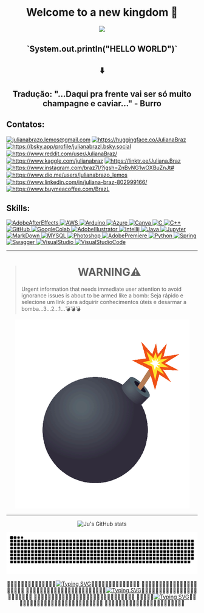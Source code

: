   <h1 align="center">Welcome to a new kingdom 🏰</h1>

<div align="center"> <img src="https://github.com/JulianaBraz/WelcometoFarFarAway/blob/0feefa780308be6ffb86b6e2c42cc911c62dc530/farfaraway.gif"> </div>

<h2 align="center">`System.out.println("HELLO WORLD")`</h2>
<h2 align="center">⬇️</h2>
<h2 align="center">Tradução: "...Daqui pra frente vai ser só muito champagne e caviar..."  - Burro</h2>
                                                                                      

<h2>Contatos:</h2> 

<p align="left"> <a href="julianabrazo.lemos@gmail.com" target="blank"> <img align="center" src="https://static.vecteezy.com/system/resources/previews/042/165/820/non_2x/gmail-icon-transparent-free-png.png" alt="julianabrazo.lemos@gmail.com" height="80" width="80" /></a> </a><a href="https://huggingface.co/JulianaBraz" target="blank"> <img align="center" src="https://huggingface.co/datasets/huggingface/brand-assets/resolve/main/hf-logo.svg" alt="https://huggingface.co/JulianaBraz" height="70" width="70" /></a> </a><a href="https://bsky.app/profile/julianabrazl.bsky.social" target="blank"> <img align="center" src="https://upload.wikimedia.org/wikipedia/commons/thumb/7/7a/Bluesky_Logo.svg/250px-Bluesky_Logo.svg.png" alt="https://bsky.app/profile/julianabrazl.bsky.social" height="55" width="55" /></a> </a> <a href="https://www.reddit.com/user/JulianaBraz/" target="blank"> <img align="center" src="https://static.vecteezy.com/system/resources/previews/046/861/644/non_2x/reddit-icon-transparent-background-free-png.png" alt="https://www.reddit.com/user/JulianaBraz/" height="75" width="75" /></a> </a> <a href="https://www.kaggle.com/julianabraz" target="blank"> <img align="center" src="https://iconlogovector.com/uploads/images/2025/09/lg-68c75047217a6-Kaggle.webp" alt="https://www.kaggle.com/julianabraz" height="90" width="90" /></a> </a> <a href="https://linktr.ee/Juliana.Braz" target="blank"> <img align="center" src="https://static.vecteezy.com/system/resources/previews/048/759/320/non_2x/linktree-transparent-icon-free-png.png" alt="https://linktr.ee/Juliana.Braz" height="80" width="80" /></a> </a> <a href="https://www.instagram.com/braz7l/?igsh=ZnBvNG1wOXBuZnJt#" target="_blank"rel="noreferrer"><img align="center" src="https://marketplace.canva.com/EJqY8/MAGiEqEJqY8/1/tl/canva-blur-neon-camera-logo-with-instagram-gradient-background-icon-MAGiEqEJqY8.png" alt="https://www.instagram.com/braz7l/?igsh=ZnBvNG1wOXBuZnJt#" height="60" width="60" /></a> </a> <a href="https://www.dio.me/users/julianabrazo_lemos" target="_blank"rel="noreferrer"><img align="center" src="https://hermes.digitalinnovation.one/assets/diome/logo.png" alt="https://www.dio.me/users/julianabrazo_lemos" height="90" width="90" /></a> </a> <a href="https://www.linkedin.com/in/juliana-braz-802999166/" target="_blank"rel="noreferrer"><img align="center" src="https://images.icon-icons.com/1476/PNG/512/linkedin_101776.png" alt="https://www.linkedin.com/in/juliana-braz-802999166/" height="60" width="60" /></a> </a> <a href="https://www.buymeacoffee.com/BrazL" target="_blank"rel="noreferrer"><img align="center" src="https://cdn.buymeacoffee.com/buttons/v2/default-yellow.png" alt="https://www.buymeacoffee.com/BrazL"  height="140" width="140" /></a> </a> <a



---------------------------------------------------
<h2>Skills:</h2>

<p align="left">  <a href="https://www.adobe.com/br/products/aftereffects.html?promoid=JVLHVXNY&mv=other" target="_blank"rel="noreferrer"> <img src="https://cdn.jsdelivr.net/gh/devicons/devicon@latest/icons/aftereffects/aftereffects-original.svg" alt="AdobeAfterEffects" height="50" width="50"/> </a> <a href="https://aws.amazon.com/pt/free/?trk=96a7c685-a0f6-4cdc-a64e-e8eb00345889&sc_channel=ps&ef_id=Cj0KCQjw8eTFBhCXARIsAIkiuOzlJ1yujtbdduObgYQVmE3zucYu4Wk6cXgfjzuMPPf5ELyv0_s9T9MaAtJTEALw_wcB:G:s&s_kwcid=AL!4422!3!770386420060!e!!g!!aws!22922579896!184058908253&gad_campaignid=22922579896&gbraid=0AAAAADjHtp_FZRta0Gs-577VW49Tand5-&gclid=Cj0KCQjw8eTFBhCXARIsAIkiuOzlJ1yujtbdduObgYQVmE3zucYu4Wk6cXgfjzuMPPf5ELyv0_s9T9MaAtJTEALw_wcB" target="_blank"rel="noreferrer"> <img src="https://cdn.jsdelivr.net/gh/devicons/devicon@latest/icons/amazonwebservices/amazonwebservices-original-wordmark.svg" alt="AWS" height="50" width="50"/> </a> <a href="https://www.arduino.cc/" target="_blank"rel="noreferrer"> <img src="https://cdn.jsdelivr.net/gh/devicons/devicon@latest/icons/arduino/arduino-original-wordmark.svg" alt="Arduino" height="50" width="50"/> </a> <a href="https://azure.microsoft.com/pt-br/pricing/purchase-options/azure-account" target="_blank"rel="noreferrer"> <img src="https://cdn.jsdelivr.net/gh/devicons/devicon@latest/icons/azure/azure-original.svg" alt="Azure" height="50" width="50"/> </a> <a href="https://www.canva.com/pt_br/" target="_blank"rel="noreferrer"> <img src="https://cdn.jsdelivr.net/gh/devicons/devicon@latest/icons/canva/canva-original.svg" alt="Canva" height="50" width="50"/> </a> <a href="https://www.bloodshed.net/" target="_blank"rel="noreferrer"> <img src="https://cdn.jsdelivr.net/gh/devicons/devicon@latest/icons/c/c-line.svg" alt="C" height="50" width="50"/> </a> <a href="https://www.bloodshed.net/" target="_blank"rel="noreferrer"> <img src="https://cdn.jsdelivr.net/gh/devicons/devicon@latest/icons/cplusplus/cplusplus-original.svg" alt="C++" height="50" width="50"/> </a> <a href="https://github.com/github"target="blank" rel="noreferrer"> <img src="https://cdn.jsdelivr.net/gh/devicons/devicon@latest/icons/github/github-original.svg" alt="GitHub" height="50" width="50"/> </a> <a href="https://colab.google/" target="_blank"rel="noreferrer"> <img src="https://cdn.jsdelivr.net/gh/devicons/devicon@latest/icons/googlecolab/googlecolab-original.svg" alt="GoogleColab" height="50" width="50"/> </a> <a href="https://www.adobe.com/br/products/illustrator.html?promoid=JCNCWFM3&mv=other" target="_blank"rel="noreferrer"> <img src="https://cdn.jsdelivr.net/gh/devicons/devicon@latest/icons/illustrator/illustrator-original.svg" alt="AdobeIllustrator" height="50" width="50"/> </a> <a href="https://www.jetbrains.com/pt-br/idea/" target="_blank"rel="noreferrer"> <img src="https://cdn.jsdelivr.net/gh/devicons/devicon@latest/icons/intellij/intellij-original.svg" alt="Intellij" height="50" width="50"/> </a> <a href="https://www.java.com/pt-BR/" target="_blank"rel="noreferrer"> <img src="https://cdn.jsdelivr.net/gh/devicons/devicon@latest/icons/java/java-original.svg" alt="Java" height="50" width="50"/> </a> <a href="https://jupyter.org/" target="_blank"rel="noreferrer"> <img src="https://cdn.jsdelivr.net/gh/devicons/devicon@latest/icons/jupyter/jupyter-original-wordmark.svg" alt="Jupyter" height="50" width="50"/> </a> <a href="https://www.markdownguide.org/" target="_blank"rel="noreferrer"> <img src="https://cdn.jsdelivr.net/gh/devicons/devicon@latest/icons/markdown/markdown-original.svg" alt="MarkDown" height="50" width="50"/> </a> <a href="https://www.mysql.com/" target="_blank"rel="noreferrer"> <img src="https://cdn.jsdelivr.net/gh/devicons/devicon@latest/icons/mysql/mysql-original.svg" alt="MYSQL" height="50" width="50"/> </a> <a href="https://www.adobe.com/br/products/photoshop.html?promoid=HZG8WST6&mv=other" target="_blank"rel="noreferrer"> <img src="https://cdn.jsdelivr.net/gh/devicons/devicon@latest/icons/photoshop/photoshop-original.svg" alt="Photoshop" height="50" width="50"/> </a> <a href="https://www.adobe.com/br/products/premiere.html?promoid=JM4FW651&mv=other" target="_blank"rel="noreferrer"> <img src="https://cdn.jsdelivr.net/gh/devicons/devicon@latest/icons/premierepro/premierepro-original.svg" alt="AdobePremiere" height="50" width="50"/> </a> <a href="https://www.python.org/" target="_blank"rel="noreferrer"> <img src="https://cdn.jsdelivr.net/gh/devicons/devicon@latest/icons/python/python-original.svg" alt="Python" height="50" width="50"/> </a> <a href="https://spring.io/" target="_blank"rel="noreferrer"> <img src="https://cdn.jsdelivr.net/gh/devicons/devicon@latest/icons/spring/spring-original.svg" alt="Spring" height="50" width="50"/> </a> <a href="https://swagger.io/" target="_blank"rel="noreferrer"> <img src="https://cdn.jsdelivr.net/gh/devicons/devicon@latest/icons/swagger/swagger-original.svg" alt="Swagger" height="50" width="50"/> </a> <a href="https://visualstudio.microsoft.com/pt-br/" target="_blank"rel="noreferrer"> <img src="https://cdn.jsdelivr.net/gh/devicons/devicon@latest/icons/visualstudio/visualstudio-original.svg" alt="VisualStudio" height="50" width="50"/> </a> <a href="https://code.visualstudio.com/" target="_blank"rel="noreferrer"> <img src="https://cdn.jsdelivr.net/gh/devicons/devicon@latest/icons/vscode/vscode-original.svg" alt="VisualStudioCode" height="50" width="50"/> </a> </p>



---------------------------------------------------




>  <h1 align= "center"> WARNING⚠️</h1>
> Urgent information that needs immediate user attention to avoid ignorance issues is about to be armed like a bomb:
> Seja rápido e selecione um link para adquirir conhecimentos úteis e desarmar a bomba...3...2...1...💣💣💣

<div align="center"> <img src="https://github.com/JulianaBraz/WelcometoFarFarAway/blob/a31b8111ad872af7ef02877fb510a39d5fc32107/bomb-joypixels.gif"</div>


 -----------------------------------------------------------------------



![Ju's GitHub stats](https://github-readme-stats.vercel.app/api?username=JulianaBraz&show_icons=true&theme=ambient_gradient)

<div align="center"> 
<picture >
  <source
    media="(prefers-color-scheme: dark)"
    srcset="https://raw.githubusercontent.com/platane/snk/output/github-contribution-grid-snake-dark.svg"
  />
  <source
    media="(prefers-color-scheme: light)"
    srcset="https://raw.githubusercontent.com/platane/snk/output/github-contribution-grid-snake.svg"
  />
  <img
    alt="github contribution grid snake animation"
    src="https://raw.githubusercontent.com/platane/snk/output/github-contribution-grid-snake.svg"
  />
</picture>
</div>

🧩🧩🧩🧩🧩🧩🧩🧩🧩🧩🧩🧩🧩🧩[![Typing SVG](https://readme-typing-svg.demolab.com?font=Bungee&size=21&pause=1000&color=7000DA&width=435&lines=Buscando+Evoluir+)](https://git.io/typing-svg)🧩🧩🧩🧩🧩🧩🧩🧩🧩🧩🧩🧩🧩🧩
🧩🧩🧩🧩🧩🧩🧩🧩🧩🧩🧩🧩🧩🧩🧩🧩🧩🧩🧩🧩🧩
🧩🧩🧩🧩🧩🧩🧩🧩🧩🧩🧩🧩🧩🧩🧩🧩🧩🧩🧩🧩🧩🧩🧩[![Typing SVG](https://readme-typing-svg.demolab.com?font=Bungee&size=21&pause=1000&color=DA33C6&width=435&lines=E+Aprender+Sempre)](https://git.io/typing-svg)🧩🧩🧩🧩🧩🧩🧩🧩🧩🧩🧩🧩🧩🧩🧩🧩🧩🧩🧩🧩🧩🧩🧩
🧩🧩🧩🧩🧩🧩🧩🧩🧩🧩🧩🧩🧩🧩🧩🧩🧩🧩🧩🧩🧩🧩🧩🧩🧩🧩🧩🧩🧩
🧩🧩🧩🧩🧩[![Typing SVG](https://readme-typing-svg.demolab.com?font=Bungee&size=21&pause=1000&color=FDE060&width=435&lines=Vamos+Colaborar%3F)](https://git.io/typing-svg)🧩🧩🧩🧩🧩🧩🧩🧩🧩🧩🧩🧩🧩🧩🧩🧩🧩🧩🧩🧩🧩🧩🧩🧩🧩🧩
🧩🧩🧩🧩🧩🧩🧩🧩🧩🧩🧩🧩🧩🧩🧩🧩🧩🧩🧩🧩🧩🧩🧩



<!--
**JulianaBraz/JulianaBraz** is a ✨ _special_ ✨ repository because its `README.md` (this file) appears on your GitHub profile.

Here are some ideas to get you started:

devicons -> icones de ti

centralizar: 

<center><h2> TITULO </h2></center>

# Titulo 1
## Titulo 2
### Titulo 3
#### Titulo 4
##### Titulo 5
###### Titulo 6

*italico*
**Negrito**
___italico e negrito___

> Texto da citações

| Cabeçalho 1 | Cabeçalho 2 |
| ------------|-------------|
| texto1      | texto2      |
| texto 3     | texto4      |

[X] Tarefa 1 
[ ] Tarefa 2


GitHub status

procurar github status no google e ir no repositório disponível. git hub status card
e copiar o url e trocar o username na url 

![](url)

- 🔭 I’m currently working on ...
- 🌱 I’m currently learning ...
- 👯 I’m looking to collaborate on ...
- 🤔 I’m looking for help with ...
- 💬 Ask me about ...
- 📫 How to reach me: ...
- 😄 Pronouns: ...
- ⚡ Fun fact: ...
-->
